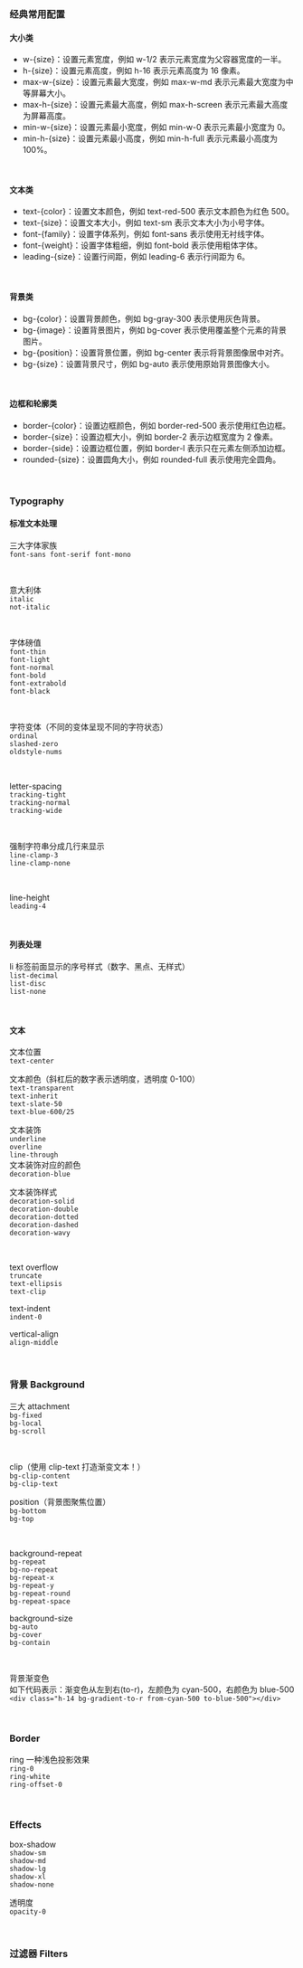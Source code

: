### 经典常用配置

#### 大小类

- w-{size}：设置元素宽度，例如 w-1/2 表示元素宽度为父容器宽度的一半。
- h-{size}：设置元素高度，例如 h-16 表示元素高度为 16 像素。
- max-w-{size}：设置元素最大宽度，例如 max-w-md 表示元素最大宽度为中等屏幕大小。
- max-h-{size}：设置元素最大高度，例如 max-h-screen 表示元素最大高度为屏幕高度。
- min-w-{size}：设置元素最小宽度，例如 min-w-0 表示元素最小宽度为 0。
- min-h-{size}：设置元素最小高度，例如 min-h-full 表示元素最小高度为 100%。

<br>

#### 文本类

- text-{color}：设置文本颜色，例如 text-red-500 表示文本颜色为红色 500。
- text-{size}：设置文本大小，例如 text-sm 表示文本大小为小号字体。
- font-{family}：设置字体系列，例如 font-sans 表示使用无衬线字体。
- font-{weight}：设置字体粗细，例如 font-bold 表示使用粗体字体。
- leading-{size}：设置行间距，例如 leading-6 表示行间距为 6。

<br>

#### 背景类

- bg-{color}：设置背景颜色，例如 bg-gray-300 表示使用灰色背景。
- bg-{image}：设置背景图片，例如 bg-cover 表示使用覆盖整个元素的背景图片。
- bg-{position}：设置背景位置，例如 bg-center 表示将背景图像居中对齐。
- bg-{size}：设置背景尺寸，例如 bg-auto 表示使用原始背景图像大小。

<br>

#### 边框和轮廓类

- border-{color}：设置边框颜色，例如 border-red-500 表示使用红色边框。
- border-{size}：设置边框大小，例如 border-2 表示边框宽度为 2 像素。
- border-{side}：设置边框位置，例如 border-l 表示只在元素左侧添加边框。
- rounded-{size}：设置圆角大小，例如 rounded-full 表示使用完全圆角。

<br>

### Typography

#### 标准文本处理

三大字体家族  
`font-sans font-serif font-mono`

<br>

意大利体  
`italic`  
`not-italic`

<br>

字体磅值  
`font-thin`  
`font-light`  
`font-normal`  
`font-bold`  
`font-extrabold`  
`font-black`

<br>

字符变体（不同的变体呈现不同的字符状态）  
`ordinal`  
`slashed-zero`  
`oldstyle-nums`

<br>

letter-spacing  
`tracking-tight`  
`tracking-normal`  
`tracking-wide`

<br>

强制字符串分成几行来显示  
`line-clamp-3`  
`line-clamp-none`

<br>

line-height  
`leading-4`

<br>

#### 列表处理

li 标签前面显示的序号样式（数字、黑点、无样式）  
`list-decimal`  
`list-disc`  
`list-none`

<br>

#### 文本

文本位置  
`text-center`

文本颜色（斜杠后的数字表示透明度，透明度 0-100）  
`text-transparent`  
`text-inherit`  
`text-slate-50`  
`text-blue-600/25`

文本装饰  
`underline`  
`overline`  
`line-through`  
文本装饰对应的颜色  
`decoration-blue`

文本装饰样式  
`decoration-solid`  
`decoration-double`  
`decoration-dotted`  
`decoration-dashed`  
`decoration-wavy`

<br>

text overflow  
`truncate`  
`text-ellipsis`  
`text-clip`

text-indent  
`indent-0`

vertical-align  
`align-middle`

<br>

### 背景 Background

三大 attachment  
`bg-fixed`  
`bg-local`  
`bg-scroll`

<br>

clip（使用 clip-text 打造渐变文本！）  
`bg-clip-content`  
`bg-clip-text`

position（背景图聚焦位置）  
`bg-bottom`  
`bg-top`

<br>

background-repeat  
`bg-repeat`  
`bg-no-repeat`  
`bg-repeat-x`  
`bg-repeat-y`  
`bg-repeat-round`  
`bg-repeat-space`

background-size  
`bg-auto`  
`bg-cover`  
`bg-contain`

<br>

背景渐变色  
如下代码表示：渐变色从左到右(to-r)，左颜色为 cyan-500，右颜色为 blue-500  
`<div class="h-14 bg-gradient-to-r from-cyan-500 to-blue-500"></div>`

<br>

### Border

ring 一种浅色投影效果  
`ring-0`  
`ring-white`  
`ring-offset-0`

<br>

### Effects

box-shadow  
`shadow-sm`  
`shadow-md`  
`shadow-lg`  
`shadow-xl`  
`shadow-none`

透明度  
`opacity-0`

<br>

### 过滤器 Filters
